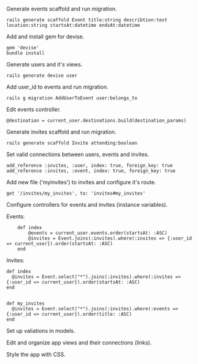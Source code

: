 Generate events scaffold and run migration.

```
rails generate scaffold Event title:string describtion:text location:string startsAt:datetime endsAt:datetime
```

Add and install gem for devise.

```
gem 'devise'
bundle install
```

Generate users and it's views.

```
rails generate devise user
```

Add user_id to events and run migration.

```
rails g migration AddUserToEvent user:belongs_to
```

Edit events controller.

```
@destination = current_user.destinations.build(destination_params)
```

Generate invites scaffold and run migration.

```
rails generate scaffold Invite attending:boolean
```

Set valid connections between users, events and invites.

```
add_reference :invites, :user, index: true, foreign_key: true
add_reference :invites, :event, index: true, foreign_key: true
```

Add new file ('myinvites') to invites and configure it's route.

```
get '/invites/my_invites', to: 'invites#my_invites'
```

Configure controllers for events and invites (instance variables).

   Events:

    
        def index
            @events = current_user.events.order(startsAt: :ASC)
            @invites = Event.joins(:invites).where(:invites => {:user_id => current_user}).order(startsAt: :ASC)
        end
    

   Invites:
```
def index
  @invites = Event.select("*").joins(:invites).where(:invites => {:user_id => current_user}).order(startsAt: :ASC)
end


def my_invites
  @invites = Event.select("*").joins(:invites).where(:events => {:user_id => current_user}).order(title: :ASC)
end
```

Set up valiations in models.

Edit and organize app views and their connections (links).

Style the app with CSS.
